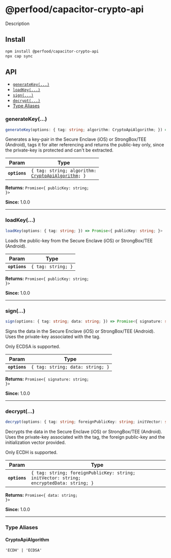 # @perfood/capacitor-crypto-api

Description

## Install

```bash
npm install @perfood/capacitor-crypto-api
npx cap sync
```

## API

<docgen-index>

* [`generateKey(...)`](#generatekey)
* [`loadKey(...)`](#loadkey)
* [`sign(...)`](#sign)
* [`decrypt(...)`](#decrypt)
* [Type Aliases](#type-aliases)

</docgen-index>

<docgen-api>
<!--Update the source file JSDoc comments and rerun docgen to update the docs below-->

### generateKey(...)

```typescript
generateKey(options: { tag: string; algorithm: CryptoApiAlgorithm; }) => Promise<{ publicKey: string; }>
```

Generates a key-pair in the Secure Enclave (iOS) or StrongBox/TEE (Android),
tags it for alter referencing and returns the public-key only,
since the private-key is protected and can't be extracted.

| Param         | Type                                                                                           |
| ------------- | ---------------------------------------------------------------------------------------------- |
| **`options`** | <code>{ tag: string; algorithm: <a href="#cryptoapialgorithm">CryptoApiAlgorithm</a>; }</code> |

**Returns:** <code>Promise&lt;{ publicKey: string; }&gt;</code>

**Since:** 1.0.0

--------------------


### loadKey(...)

```typescript
loadKey(options: { tag: string; }) => Promise<{ publicKey: string; }>
```

Loads the public-key from the Secure Enclave (iOS) or StrongBox/TEE (Android).

| Param         | Type                          |
| ------------- | ----------------------------- |
| **`options`** | <code>{ tag: string; }</code> |

**Returns:** <code>Promise&lt;{ publicKey: string; }&gt;</code>

**Since:** 1.0.0

--------------------


### sign(...)

```typescript
sign(options: { tag: string; data: string; }) => Promise<{ signature: string; }>
```

Signs the data in the Secure Enclave (iOS) or StrongBox/TEE (Android).
Uses the private-key associated with the tag.

Only ECDSA is supported.

| Param         | Type                                        |
| ------------- | ------------------------------------------- |
| **`options`** | <code>{ tag: string; data: string; }</code> |

**Returns:** <code>Promise&lt;{ signature: string; }&gt;</code>

**Since:** 1.0.0

--------------------


### decrypt(...)

```typescript
decrypt(options: { tag: string; foreignPublicKey: string; initVector: string; encryptedData: string; }) => Promise<{ data: string; }>
```

Decrypts the data in the Secure Enclave (iOS) or StrongBox/TEE (Android).
Uses the private-key associated with the tag, the foreign public-key
and the initialization vector provided.

Only ECDH is supported.

| Param         | Type                                                                                               |
| ------------- | -------------------------------------------------------------------------------------------------- |
| **`options`** | <code>{ tag: string; foreignPublicKey: string; initVector: string; encryptedData: string; }</code> |

**Returns:** <code>Promise&lt;{ data: string; }&gt;</code>

**Since:** 1.0.0

--------------------


### Type Aliases


#### CryptoApiAlgorithm

<code>'ECDH' | 'ECDSA'</code>

</docgen-api>
